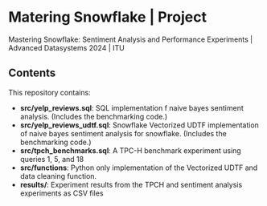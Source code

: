# Matering Snowflake | Project
Mastering Snowflake: Sentiment Analysis and Performance Experiments | Advanced Datasystems 2024 | ITU
## Contents
This repository contains:

- **src/yelp_reviews.sql**: SQL implementation f naive bayes sentiment analysis. (Includes the benchmarking code.)
- **src/yelp_reviews_udtf.sql**: Snowflake Vectorized UDTF implementation of naive bayes sentiment analysis for snowflake. (Includes the benchmarking code.)
- **src/tpch_benchmarks.sql**: A TPC-H benchmark experiment using queries 1, 5, and 18
- **src/functions**: Python only implementation of the Vectorized UDTF and data cleaning function.
- **results/**: Experiment results from the TPCH and sentiment analysis experiments as CSV files
